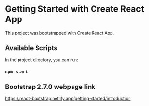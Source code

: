 # Getting Started with Create React App

This project was bootstrapped with [Create React App](https://github.com/facebook/create-react-app).

## Available Scripts

In the project directory, you can run:

### `npm start`

## Bootstrap 2.7.0 webpage link
https://react-bootstrap.netlify.app/getting-started/introduction